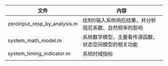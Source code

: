 | 文件                         | 内容                                                  |
| ---------------------------- | ----------------------------------------------------- |
| zeroinput_resp_by_analysis.m | 绘制0输入系统响应结果，并分析阻尼系数、自然频率的影响 |
| system_math_model.m          | 系统数学模型，主要看传递函数、状态空间模型的相关功能  |
| system_timing_indicator.m    | 系统时域指标                                          |
|                              |                                                       |


